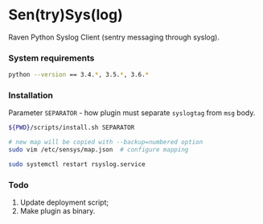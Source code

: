 Sen(try)Sys(log)
===============================

Raven Python Syslog Client (sentry messaging through syslog).

### System requirements

```bash
python --version == 3.4.*, 3.5.*, 3.6.*
```

### Installation

Parameter `SEPARATOR` - how plugin must separate `syslogtag` from `msg` body.

```bash
${PWD}/scripts/install.sh SEPARATOR

# new map will be copied with --backup=numbered option
sudo vim /etc/sensys/map.json  # configure mapping

sudo systemctl restart rsyslog.service
```

### Todo

1. Update deployment script;
2. Make plugin as binary.
